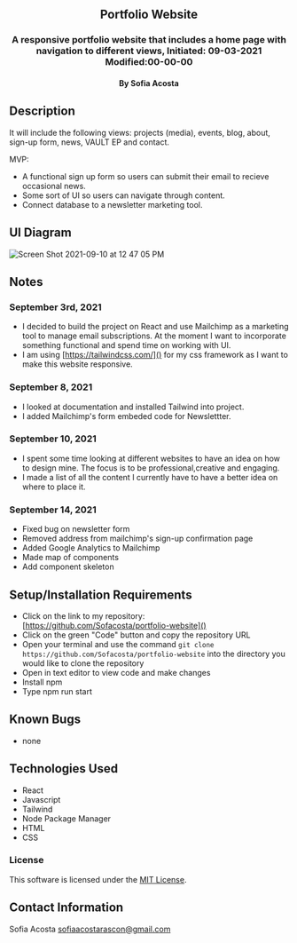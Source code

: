<div align="center">

## Portfolio Website 

</div>

<h3 align="center">A responsive portfolio website that includes a home page with navigation to different views, Initiated: 09-03-2021 Modified:00-00-00</h3>
<h4 align="center"> By Sofia Acosta</h4>

## Description
It will include the following views: projects (media), events, blog, about, sign-up form, news, VAULT EP and contact. 

MVP: 
- A functional sign up form so users can submit their email to recieve occasional news. 
- Some sort of UI so users can navigate through content.
- Connect database to a newsletter marketing tool. 

## UI Diagram
![Screen Shot 2021-09-10 at 12 47 05 PM](https://user-images.githubusercontent.com/76922539/132920907-dbfc4bf4-185d-403f-95bb-23cf76f3a978.png)

## Notes 
### September 3rd, 2021
- I decided to build the project on React and use Mailchimp as a marketing tool to manage email subscriptions. At the moment I want to incorporate something functional and spend time on working with UI.
- I am using [https://tailwindcss.com/]() for my css framework as I want to make this website responsive.
### September 8, 2021
- I looked at documentation and installed Tailwind into project.
- I added Mailchimp's form embeded code for Newslettter. 
### September 10, 2021
- I spent some time looking at different websites to have an idea on how to design mine. The focus is to be professional,creative and engaging. 
- I made a list of all the content I currently have to have a better idea on where to place it.
### September 14, 2021
- Fixed bug on newsletter form
- Removed address from mailchimp's sign-up confirmation page
- Added Google Analytics to Mailchimp
- Made map of components
- Add component skeleton

## Setup/Installation Requirements
- Click on the link to my repository: [https://github.com/Sofacosta/portfolio-website]()
- Click on the green "Code" button and copy the repository URL
- Open your terminal and use the command `git clone https://github.com/Sofacosta/portfolio-website` into the directory you would like to clone the repository
- Open in text editor to view code and make changes
- Install npm
- Type npm run start

## Known Bugs
- none

## Technologies Used

- React
- Javascript
- Tailwind
- Node Package Manager 
- HTML
- CSS

### License

This software is licensed under the [MIT License](https://choosealicense.com/licenses/mit/).

## Contact Information 
Sofia Acosta sofiaacostarascon@gmail.com
